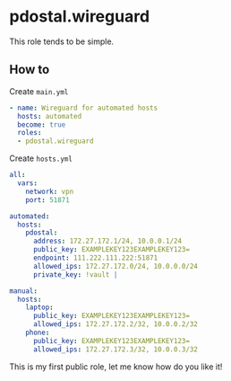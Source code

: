 # pdostal.wireguard

This role tends to be simple.

## How to

Create `main.yml`

```yaml
- name: Wireguard for automated hosts
  hosts: automated
  become: true
  roles:
  - pdostal.wireguard
```

Create `hosts.yml`

```yaml
all:
  vars:
    network: vpn
    port: 51871

automated:
  hosts:
    pdostal:
      address: 172.27.172.1/24, 10.0.0.1/24
      public_key: EXAMPLEKEY123EXAMPLEKEY123=
      endpoint: 111.222.111.222:51871
      allowed_ips: 172.27.172.0/24, 10.0.0.0/24
      private_key: !vault |

manual:
  hosts:
    laptop:
      public_key: EXAMPLEKEY123EXAMPLEKEY123=
      allowed_ips: 172.27.172.2/32, 10.0.0.2/32
    phone:
      public_key: EXAMPLEKEY123EXAMPLEKEY123=
      allowed_ips: 172.27.172.3/32, 10.0.0.3/32
```

This is my first public role, let me know how do you like it!

